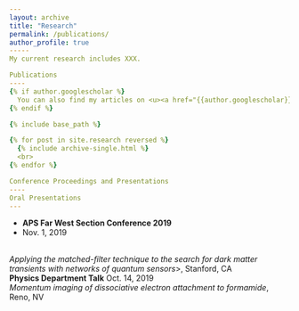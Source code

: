 ```yaml
---
layout: archive
title: "Research"
permalink: /publications/
author_profile: true
-----
My current research includes XXX. 

Publications
----
{% if author.googlescholar %}
  You can also find my articles on <u><a href="{{author.googlescholar}}">my Google Scholar profile</a>.</u>
{% endif %}

{% include base_path %}

{% for post in site.research reversed %}
  {% include archive-single.html %}
  <br>
{% endfor %}

Conference Proceedings and Presentations
----
Oral Presentations
---
```

<ul>
<li> <b>APS Far West Section Conference 2019</b> </li>
<li> Nov. 1, 2019 </li>
</ul>
<br>
<i>Applying the matched-filter technique to the search for dark matter transients with networks of quantum sensors</i>>, Stanford, CA
<br>
<b>Physics Department Talk</b> Oct. 14, 2019
<br>
<i>Momentum imaging of dissociative electron attachment to formamide</i>, Reno, NV
<!-- Physics Department Talk July 22, 2019
Oral Presentation: “The Ontological Status of the Wavefunction,” Reno, NV
Physics Department Talk April 1, 2019
Oral Presentation: “The Ubiquitous Matched-Filter and its Application to Dark
Matter Detection,” Reno, NV
Great Basin Observatory Starfest 1 Conference 2018 Oct. 14, 2018
Invited Talk: “Detecting Exoplanets with the Great Basin Observatory,” Reno, NV
McNair Scholars Program Research Symposium 2018 Aug. 3, 2018
Oral Presentation: “Data Analysis in the Search for Dark Matter with a Network
of Precision Measurement Devices,” Reno, NV
Page 2
National McNair Conference at UCLA 2018 July 26, 2018
Oral Presentation: “Data Analysis in the Search for Dark Matter with a Network
of Precision Measurement Tools,” Los Angeles, CA -->


